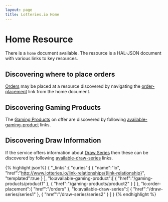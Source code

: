 ```yaml
---
layout: page
title: Lotteries.io Home
---
```


# Home Resource

There is a `home` document available. The resource is a HAL-JSON document with various links to key resources.

## Discovering where to place orders
[Orders](../concepts/order) may be placed at a resource discovered by navigating the [order-placement](../link-relationships/order-placement) link from the home document.

## Discovering Gaming Products

The [Gaming Products](../concepts/gaming-product) on offer are discovered by following [available-gaming-product](../link-relationships/available-gaming-product) links.

## Discovering Draw Information

If the service offers information about [Draw Series](../concepts/draw-series) then these can be discovered by following [available-draw-series](../link-relationships/available-draw-series) links.


{% highlight json%}
{
   "_links":{
      "curies":[
         {
            "name":"lo",
            "href":"http://www.lotteries.io/link-relationships/{link-relationship}",
            "templated":true
         }
      ],
      "lo:available-gaming-product":[
         {
            "href":"/gaming-products/product1"
         },
         {
            "href":"/gaming-products/product2"
         }
      ]
   },
   "lo:order-placement":{
      "href":"/orders"
   },
   "lo:available-draw-series":[
      {
         "href":"/draw-series/series1"
      },
      {
         "href":"/draw-series/series2"
      }
   ]
}
{% endhighlight %}

